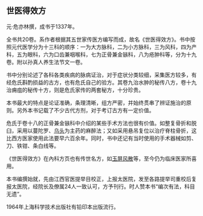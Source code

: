 ## 世医得效方

元·危亦林撰，成书于1337年。

全书共20卷。系作者根据其五世家传医方编写而成，故名《世医得效方》。书中按照元代医学分为十三科的顺序：一为大方脉科，二为小方脉科，三为风科，四为产科，五为眼科，六为口齿兼咽喉科，七为正骨兼金镞科，八为疮肿科等，分为十九卷。附以孙真人养生法节文一卷。

书中分别论述了各科各类疾病的脉病证治，对于症状分类较细，采集医方较多，有经危氏斟酌损益的古方，也有危氏自己的验方。其卷九治水肿的秘传八方，卷十九治痈疽的秘传十方，则是危氏家传的两套秘方，十分珍贵。

本书最大的特点是论证准确，条理清晰，组方严密，并始终贯串了辨证施治的原则。另外本书记载了不少古代方剂，对于考订古方有一定价值。

危氏于卷十八的正骨兼金镞科中介绍的某些手术方法也很有价值。如整复骨折和脱臼，采用以蔓陀罗、[乌头](https://www.gmzyjc.com/read/bc/bc07-0.1.1.0.0.md)为主药的麻醉法；又如采用悬吊复位以治疗脊柱骨折，这比西方医家使用此法要早六百余年。同时，书中还记有当时使用的手术器械如剪、刀、铁钳、条白线等。

《世医得效方》在內科方页也有传世名方，如[玉屏风散](https://www.gmzyjc.com/read/fjx/fjx07-0.12.0.0.0.md)等，至今仍为临床医家所喜用。

本书编撰始就，先由江西官医提举目校正，上报太医院，发至各路提举司重校后复报太医院，经院长及僚属24人一致认可，方予刊行。时人赞本书“编次有法，科目无遗”。

1964年上海科学技术出版社有铅印本出版流行。
